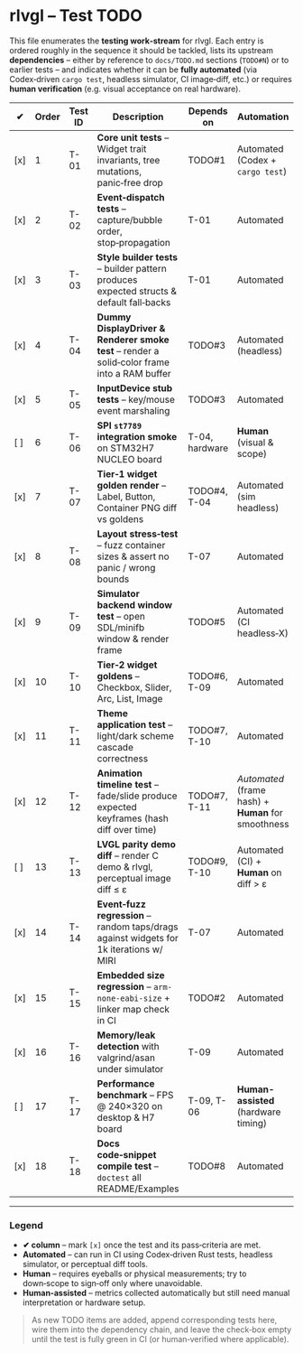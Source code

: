 # rlvgl – Test TODO

This file enumerates the **testing work‑stream** for rlvgl.  Each entry is ordered roughly in the sequence it should be tackled, lists its upstream **dependencies** ­– either by reference to `docs/TODO.md` sections (`TODO#N`) or to earlier tests – and indicates whether it can be **fully automated** (via Codex‑driven `cargo test`, headless simulator, CI image‑diff, etc.) or requires **human verification** (e.g. visual acceptance on real hardware).

| ✔ | Order | Test ID | Description | Depends on | Automation |
|---|-------|---------|-------------|-----------|------------|
| [x] | 1 | T-01 | **Core unit tests** – Widget trait invariants, tree mutations, panic‑free drop | TODO#1 | Automated (Codex + `cargo test`) |
| [x] | 2 | T-02 | **Event‑dispatch tests** – capture/bubble order, stop‑propagation | T-01 | Automated |
| [x] | 3 | T-03 | **Style builder tests** – builder pattern produces expected structs & default fall‑backs | T-01 | Automated |
| [x] | 4 | T-04 | **Dummy DisplayDriver & Renderer smoke test** – render a solid‑color frame into a RAM buffer | TODO#3 | Automated (headless) |
| [x] | 5 | T-05 | **InputDevice stub tests** – key/mouse event marshaling | TODO#3 | Automated |
| [ ] | 6 | T-06 | **SPI `st7789` integration smoke** on STM32H7 NUCLEO board | T-04, hardware | **Human** (visual & scope) |
| [x] | 7 | T-07 | **Tier‑1 widget golden render** – Label, Button, Container PNG diff vs goldens | TODO#4, T-04 | Automated (sim headless) |
| [x] | 8 | T-08 | **Layout stress‑test** – fuzz container sizes & assert no panic / wrong bounds | T-07 | Automated |
| [x] | 9 | T-09 | **Simulator backend window test** – open SDL/minifb window & render frame | TODO#5 | Automated (CI headless‑X) |
| [x] | 10 | T-10 | **Tier‑2 widget goldens** – Checkbox, Slider, Arc, List, Image | TODO#6, T-09 | Automated |
| [x] | 11 | T-11 | **Theme application test** – light/dark scheme cascade correctness | TODO#7, T-10 | Automated |
| [x] | 12 | T-12 | **Animation timeline test** – fade/slide produce expected keyframes (hash diff over time) | TODO#7, T-11 | *Automated* (frame hash) + **Human** for smoothness |
| [ ] | 13 | T-13 | **LVGL parity demo diff** – render C demo & rlvgl, perceptual image diff ≤ ε | TODO#9, T-10 | Automated (CI) + **Human** on diff > ε |
| [x] | 14 | T-14 | **Event‑fuzz regression** – random taps/drags against widgets for 1k iterations w/ MIRI | T-07 | Automated |
| [x] | 15 | T-15 | **Embedded size regression** – `arm-none-eabi-size` + linker map check in CI | TODO#2 | Automated |
| [x] | 16 | T-16 | **Memory/leak detection** with valgrind/asan under simulator | T-09 | Automated |
| [ ] | 17 | T-17 | **Performance benchmark** – FPS @ 240×320 on desktop & H7 board | T-09, T-06 | **Human-assisted** (hardware timing) |
| [x] | 18 | T-18 | **Docs code‑snippet compile test** – `doctest` all README/Examples | TODO#8 | Automated |

---

### Legend
- **✔ column** – mark `[x]` once the test and its pass‑criteria are met.
- **Automated** – can run in CI using Codex‑driven Rust tests, headless simulator, or perceptual diff tools.
- **Human** – requires eyeballs or physical measurements; try to down‑scope to sign‑off only where unavoidable.
- **Human‑assisted** – metrics collected automatically but still need manual interpretation or hardware setup.

> As new TODO items are added, append corresponding tests here, wire them into the dependency chain, and leave the check‑box empty until the test is fully green in CI (or human‑verified where applicable).

